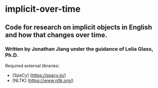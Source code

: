 # implicit-over-time

## Code for research on implicit objects in English and how that changes over time.

### Written by Jonathan Jiang under the guidance of Lelia Glass, Ph.D.

Required external libraries:
* [SpaCy] (https://spacy.io/)
* [NLTK] (https://www.nltk.org/)
